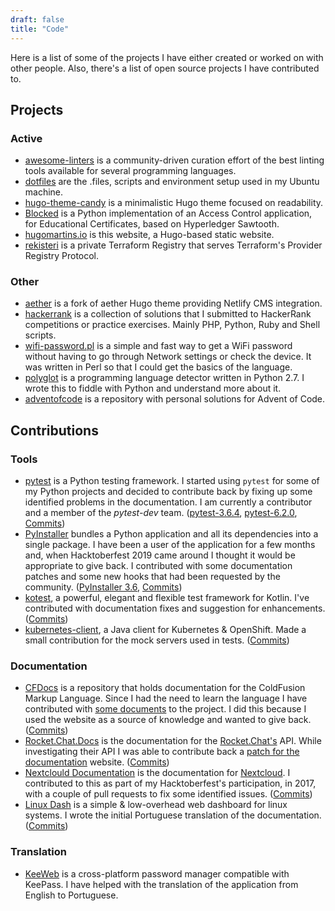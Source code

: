 ```yaml
---
draft: false
title: "Code"
---
```


Here is a list of some of the projects I have either created or worked on with other people. Also, there's a list of open source projects I have contributed to.

## Projects

### Active

- [awesome-linters](https://awesome-linters.hugomartins.io) is a community-driven curation effort of the best linting tools available for several programming languages.
- [dotfiles](https://github.com/caramelomartins/dotfiles) are the .files, scripts and environment setup used in my Ubuntu machine.
- [hugo-theme-candy](https://github.com/caramelomartins/hugo-theme-candy) is a minimalistic Hugo theme focused on readability.
- [Blocked](https://github.com/caramelomartins/Blocked) is a Python implementation of an Access Control application, for Educational Certificates, based on Hyperledger Sawtooth.
- [hugomartins.io](https://github.com/caramelomartins/website) is this website, a Hugo-based static website.
- [rekisteri](https://github.com/caramelomartins/rekisteri) is a private Terraform Registry that serves Terraform's Provider Registry Protocol.

### Other

- [aether](https://github.com/caramelomartins/aether) is a fork of aether Hugo theme providing Netlify CMS integration.
- [hackerrank](https://github.com/caramelomartins/hackerrank) is a collection of solutions that I submitted to HackerRank competitions or practice exercises. Mainly PHP, Python, Ruby and Shell scripts.
- [wifi-password.pl](https://github.com/caramelomartins/wifi-password.pl) is a simple and fast way to get a WiFi password without having to go through Network settings or check the device. It was written in Perl so that I could get the basics of the language.
- [polyglot](https://github.com/MiguelPires/polyglot) is a programming language detector written in Python 2.7. I wrote this to fiddle with Python and understand more about it.
- [adventofcode](https://github.com/caramelomartins/adventofcode) is a repository with personal solutions for Advent of Code.

## Contributions

### Tools

- [pytest](https://docs.pytest.org/en/latest/) is a Python testing framework. I started using `pytest` for some of my Python projects and decided to contribute back by fixing up some identified problems in the documentation. I am currently a contributor and a member of the _pytest-dev_ team. ([pytest-3.6.4](https://docs.pytest.org/en/latest/announce/release-3.6.4.html), [pytest-6.2.0](https://docs.pytest.org/en/latest/announce/release-6.2.0.html), [Commits](https://github.com/pytest-dev/pytest/commits?author=caramelomartins))
- [PyInstaller](https://pyinstaller.readthedocs.io/en/stable/) bundles a Python application and all its dependencies into a single package. I have been a user of the application for a few months and, when Hacktoberfest 2019 came around I thought it would be appropriate to give back. I contributed with some documentation patches and some new hooks that had been requested by the community. ([PyInstaller 3.6](https://pyinstaller.readthedocs.io/en/v3.6/CREDITS.html#contributions-to-pyinstaller-3-6), [Commits](https://github.com/pyinstaller/pyinstaller/commits?author=caramelomartins))
- [kotest](https://github.com/kotest/kotest),  a powerful, elegant and flexible test framework for Kotlin. I've contributed with documentation fixes and suggestion for enhancements. ([Commits](https://github.com/kotest/kotest/commits?author=caramelomartins))
- [kubernetes-client](https://github.com/fabric8io/kubernetes-client), a Java client for Kubernetes & OpenShift. Made a small contribution for the mock servers used in tests. ([Commits](https://github.com/fabric8io/kubernetes-client/commits?author=caramelomartins))

### Documentation

- [CFDocs](https://cfdocs.org/) is a repository that holds documentation for the ColdFusion Markup Language. Since I had the need to learn the language I have contributed with [some documents](https://github.com/foundeo/cfdocs/commits?author=caramelomartins) to the project. I did this because I used the website as a source of knowledge and wanted to give back. ([Commits](https://github.com/foundeo/cfdocs/commits?author=caramelomartins))
- [Rocket.Chat.Docs](https://rocket.chat/docs/) is the documentation for the [Rocket.Chat's](https://rocket.chat/) API. While investigating their API I was able to contribute back a [patch for the documentation](https://github.com/rocketchat/docs/commits?author=caramelomartins) website. ([Commits](https://github.com/rocketchat/docs/commits?author=caramelomartins))
- [Nextclould Documentation](https://docs.nextcloud.com/) is the documentation for [Nextcloud](https://nextcloud.com/). I contributed to this as part of my Hacktoberfest's participation, in 2017, with a couple of pull requests to fix some identified issues. ([Commits](https://github.com/nextcloud/documentation/commits?author=caramelomartins))
- [Linux Dash](https://github.com/afaqurk/linux-dash) is a simple & low-overhead web dashboard for linux systems. I wrote the initial Portuguese translation of the documentation. ([Commits](https://github.com/afaqurk/linux-dash/commits?author=caramelomartins))

### Translation

- [KeeWeb](https://github.com/keeweb/keeweb) is a cross-platform password manager compatible with KeePass. I have helped with the translation of the application from English to Portuguese.
